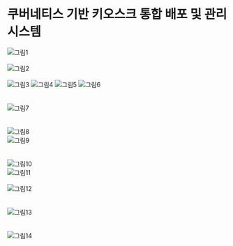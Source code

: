 # 쿠버네티스 기반 키오스크 통합 배포 및 관리 시스템  
  

![그림1](https://user-images.githubusercontent.com/70263403/182609689-9562bbab-4eda-41f8-a7a6-fccafddd8a95.png)
<br/>
<br/>
![그림2](https://user-images.githubusercontent.com/70263403/182609695-16098eb2-bd11-473e-aec7-87e286c2bfb7.png)
<br/>
<br/>
![그림3](https://user-images.githubusercontent.com/70263403/182609696-87d130cb-fb21-4c58-a403-f24fafd6bc56.png)
![그림4](https://user-images.githubusercontent.com/70263403/182609872-77549f90-d43a-455a-8958-94131401a73b.png)
![그림5](https://user-images.githubusercontent.com/70263403/182613044-e1362907-3eb2-4e4d-a7e3-31cf18460f19.png)
![그림6](https://user-images.githubusercontent.com/70263403/182613051-67ef36e7-366b-4f09-ab5c-f0e799b782ab.png)
<br/>
<br/>
<br/>
![그림7](https://user-images.githubusercontent.com/70263403/182613059-215d4ad7-9562-49ed-8bcf-ceee91bd56df.png)
<br/>
<br/>
<br/>
![그림8](https://user-images.githubusercontent.com/70263403/182609715-994850fe-1e75-4045-9f07-c2d69163187d.png)
<br/>
![그림9](https://user-images.githubusercontent.com/70263403/182612034-21d4a6e5-8bc5-41d6-8b9d-92fec98b533c.png)
<br/>
<br/>
<br/>
![그림10](https://user-images.githubusercontent.com/70263403/182609720-3518bf39-8728-4446-94fe-68ae13071bf9.png)
<br/>
![그림11](https://user-images.githubusercontent.com/70263403/182609721-a76c9c08-6998-4521-af67-ae9d3412f7ae.png)
<br/>
<br/>
![그림12](https://user-images.githubusercontent.com/70263403/182609726-079e3dfe-0eef-489d-96b4-01e18708d505.png)
<br/>
<br/>
<br/>
![그림13](https://user-images.githubusercontent.com/70263403/182609730-dffd858a-ad2a-4c9c-a1cf-c7f8741a944e.png)
<br/>
<br/>
<br/>
![그림14](https://user-images.githubusercontent.com/70263403/182609734-9c40d778-96bb-408e-9864-5072288b8d71.png)
<br/>
